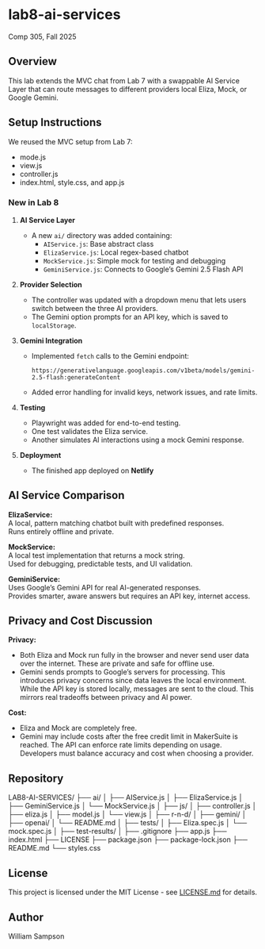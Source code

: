 # lab8-ai-services
Comp 305, Fall 2025

## Overview
This lab extends the MVC chat from Lab 7 with a swappable AI Service Layer that can route messages to different providers local Eliza, Mock, or Google Gemini. 

## Setup Instructions

We reused the MVC setup from Lab 7:
- mode.js
- view.js
- controller.js
- index.html, style.css, and app.js

### New in Lab 8
1. **AI Service Layer**
   - A new `ai/` directory was added containing:
     - `AIService.js`: Base abstract class  
     - `ElizaService.js`: Local regex-based chatbot  
     - `MockService.js`: Simple mock for testing and debugging  
     - `GeminiService.js`: Connects to Google’s Gemini 2.5 Flash API 

2. **Provider Selection**
   - The controller was updated with a dropdown menu that lets users switch between the three AI providers.
   - The Gemini option prompts for an API key, which is saved to `localStorage`.

3. **Gemini Integration**
   - Implemented `fetch` calls to the Gemini endpoint:
     ```
     https://generativelanguage.googleapis.com/v1beta/models/gemini-2.5-flash:generateContent
     ```
   - Added error handling for invalid keys, network issues, and rate limits.

4. **Testing**
   - Playwright was added for end-to-end testing.
   - One test validates the Eliza service.
   - Another simulates AI interactions using a mock Gemini response.

5. **Deployment**
   - The finished app deployed on **Netlify**

## AI Service Comparison

**ElizaService:**  
A local, pattern matching chatbot built with predefined responses.  
Runs entirely offline and private. 

**MockService:**  
A local test implementation that returns a mock string.  
Used for debugging, predictable tests, and UI validation.  

**GeminiService:**  
Uses Google’s Gemini API for real AI-generated responses.  
Provides smarter, aware answers but requires an API key, internet access. 

## Privacy and Cost Discussion
**Privacy:**  
- Both Eliza and Mock run fully in the browser and never send user data over the internet. These are private and safe for offline use.  
- Gemini sends prompts to Google’s servers for processing. This introduces privacy concerns since data leaves the local environment. While the API key is stored locally, messages are sent to the cloud. This mirrors real tradeoffs between privacy and AI power.

**Cost:**  
- Eliza and Mock are completely free.  
- Gemini may include costs after the free credit limit in MakerSuite is reached. The API can enforce rate limits depending on usage. Developers must balance accuracy and cost when choosing a provider.

## Repository
LAB8-AI-SERVICES/
├── ai/
│ ├── AIService.js
│ ├── ElizaService.js
│ ├── GeminiService.js
│ └── MockService.js
│
├── js/
│ ├── controller.js
│ ├── eliza.js
│ ├── model.js
│ └── view.js
│
├── r-n-d/
│ ├── gemini/
│ ├── openai/
│ └── README.md
│
├── tests/
│ ├── Eliza.spec.js
│ └── mock.spec.js
│
├── test-results/
│
├── .gitignore
├── app.js
├── index.html
├── LICENSE
├── package.json
├── package-lock.json
├── README.md
└── styles.css

## License
This project is licensed under the MIT License - see [LICENSE.md](LICENSE.md) for
details.

## Author 
William Sampson